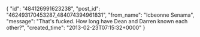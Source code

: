  {
   "id": "484126991623238",
   "post_id": "462493170453287_484074394961831",
   "from_name": "Icbeonne Senama",
   "message": "That's fucked. How long have Dean and Darren known each other?",
   "created_time": "2013-02-23T07:15:32+0000"
 }
